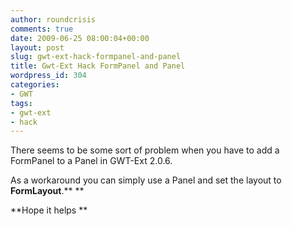 ```yaml
---
author: roundcrisis
comments: true
date: 2009-06-25 08:00:04+00:00
layout: post
slug: gwt-ext-hack-formpanel-and-panel
title: Gwt-Ext Hack FormPanel and Panel
wordpress_id: 304
categories:
- GWT
tags:
- gwt-ext
- hack
---
```


There seems to be some sort of problem when you have to add a FormPanel to a Panel in GWT-Ext 2.0.6.

As a workaround you can simply use a Panel and set the layout to **FormLayout**.** **

**Hope it helps **
